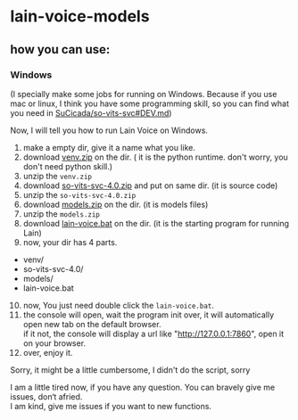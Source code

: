 # lain-voice-models

## how you can use:
### Windows
(I specially make some jobs for running on Windows. Because if you use mac or linux, I think you have some programming skill, 
so you can find what you need in [SuCicada/so-vits-svc#DEV.md](https://github.com/SuCicada/so-vits-svc/blob/4.0/DEV.md))

Now, I will tell you how to run Lain Voice on Windows.


1. make a empty dir, give it a name what you like.
2. download [venv.zip](https://drive.google.com/file/d/1oYZZ6ac8g0LdrVHwsZ-KXINqMkSp_xX4/view?usp=sharing) on the dir. ( it is the python runtime. don't worry, you don't need python skill.)
3. unzip the `venv.zip` 
4. download [so-vits-svc-4.0.zip](https://github.com/SuCicada/so-vits-svc/archive/refs/heads/4.0.zip) and put on same dir. (it is source code)
5. unzip the `so-vits-svc-4.0.zip`
6. download [models.zip](https://drive.google.com/file/d/1F9oRDJpWMQWiPZHTnSDfUbN3fdriohzQ/view?usp=sharing) on the dir. (it is models files)
7. unzip the `models.zip`
8. download [lain-voice.bat](https://raw.githubusercontent.com/SuCicada/lain-voice-models/master/lain-voice.bat) on the dir. (it is the starting program for running Lain)
9. now, your dir has 4 parts.  
  - venv/
  - so-vits-svc-4.0/
  - models/
  - lain-voice.bat
10. now, You just need double click the `lain-voice.bat`.
11. the console will open, wait the program init over, it will automatically open new tab on the default browser.  
    if it not, the console will display a url like "http://127.0.0.1:7860",  open it on your browser.
11. over, enjoy it.


Sorry, it might be a little cumbersome, I didn't do the script, sorry 

I am a little tired now, if you have any question. You can bravely give me issues, don‘t afried.   
I am kind, give me issues if you want to new functions.

